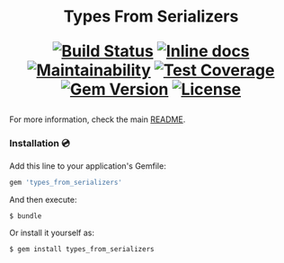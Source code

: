 <h1 align="center">
Types From Serializers
<p align="center">
<a href="https://travis-ci.org/ElMassimo/types_from_serializers"><img alt="Build Status" src="https://travis-ci.org/ElMassimo/types_from_serializers.svg"/></a>
<a href="http://inch-ci.org/github/ElMassimo/types_from_serializers"><img alt="Inline docs" src="http://inch-ci.org/github/ElMassimo/types_from_serializers.svg"/></a>
<a href="https://codeclimate.com/github/ElMassimo/types_from_serializers"><img alt="Maintainability" src="https://codeclimate.com/github/ElMassimo/types_from_serializers/badges/gpa.svg"/></a>
<a href="https://codeclimate.com/github/ElMassimo/types_from_serializers"><img alt="Test Coverage" src="https://codeclimate.com/github/ElMassimo/types_from_serializers/badges/coverage.svg"/></a>
<a href="https://rubygems.org/gems/types_from_serializers"><img alt="Gem Version" src="https://img.shields.io/gem/v/types_from_serializers.svg?colorB=e9573f"/></a>
<a href="https://github.com/ElMassimo/types_from_serializers/blob/main/LICENSE.txt"><img alt="License" src="https://img.shields.io/badge/license-MIT-428F7E.svg"/></a>
</p>
</h1>

[aliases]: https://vite-ruby.netlify.app/guide/development.html#import-aliases-%F0%9F%91%89
[config options]: https://github.com/ElMassimo/types_from_serializers/blob/main/lib/types_from_serializers/generator.rb#L82-L85
[readme]: https://github.com/ElMassimo/types_from_serializers

For more information, check the main [README].

### Installation 💿

Add this line to your application's Gemfile:

```ruby
gem 'types_from_serializers'
```

And then execute:

    $ bundle

Or install it yourself as:

    $ gem install types_from_serializers
